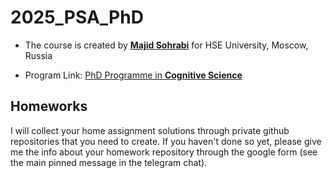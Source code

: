 # 2025_PSA_PhD

- The course is created by [**Majid Sohrabi**](https://www.hse.ru/en/org/persons/401648437) for HSE University, Moscow, Russia

- Program Link: [PhD Programme in **Cognitive Science**]([https://www.hse.ru/en/ma/pd/](https://aspirantura.hse.ru/cogito/))

## Homeworks

I will collect your home assignment solutions through private github repositories that you need to create. If you haven't done so yet, please give me the info about your homework repository through the google form (see the main pinned message in the telegram chat).


|  |  |  |
| -- | ---------------------------- | ------- |
